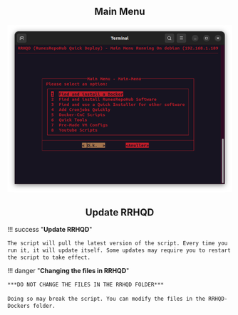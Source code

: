<div align="center">

<h2> Main Menu </h2>

<img src="../../../Images/Main-Menu.png">

<h2> Update RRHQD </h2>

</div>

!!! success "**Update RRHQD**"

    The script will pull the latest version of the script. Every time you run it, it will update itself. Some updates may require you to restart the script to take effect. 

!!! danger "**Changing the files in RRHQD**"

    ***DO NOT CHANGE THE FILES IN THE RRHQD FOLDER***

    Doing so may break the script. You can modify the files in the RRHQD-Dockers folder.
